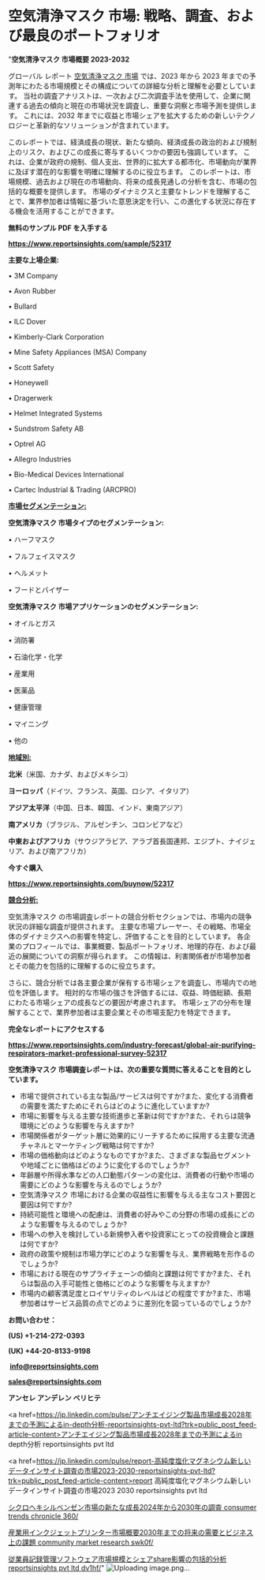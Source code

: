 # 空気清浄マスク 市場: 戦略、調査、および最良のポートフォリオ

"<strong>空気清浄マスク 市場概要 2023-2032</strong>

グローバル レポート <a href=https://www.reportsinsights.com/sample/52317>空気清浄マスク 市場</a> では、2023 年から 2023 年までの予測年にわたる市場規模とその構成についての詳細な分析と理解を必要としています。 当社の調査アナリストは、一次および二次調査手法を使用して、企業に関連する過去の傾向と現在の市場状況を調査し、重要な洞察と市場予測を提供します。 これには、2032 年までに収益と市場シェアを拡大​​するための新しいテクノロジーと革新的なソリューションが含まれています。

このレポートでは、経済成長の現状、新たな傾向、経済成長の政治的および規制上のリスク、およびこの成長に寄与するいくつかの要因も強調しています。 これは、企業が政府の規制、個人支出、世界的に拡大する都市化、市場動向が業界に及ぼす潜在的な影響を明確に理解するのに役立ちます。 このレポートは、市場規模、過去および現在の市場動向、将来の成長見通しの分析を含む、市場の包括的な概要を提供します。 市場のダイナミクスと主要なトレンドを理解することで、業界参加者は情報に基づいた意思決定を行い、この進化する状況に存在する機会を活用することができます。

<strong><b>無料のサンプル PDF を入手する</b></strong>

<a href=https://www.reportsinsights.com/sample/52317><strong><u>https://www.reportsinsights.com/sample/52317</u></strong></a>

<strong>主要な上場企業:</strong>

• 3M Company

• Avon Rubber

• Bullard

• ILC Dover

• Kimberly-Clark Corporation

• Mine Safety Appliances (MSA) Company

• Scott Safety

• Honeywell

• Dragerwerk

• Helmet Integrated Systems

• Sundstrom Safety AB

• Optrel AG

• Allegro Industries

• Bio-Medical Devices International

• Cartec Industrial & Trading (ARCPRO)

<strong><u>市場セグメンテーション</u></strong><strong><u>:</u></strong>

<strong>空気清浄マスク 市場タイプのセグメンテーション:</strong>

• ハーフマスク

• フルフェイスマスク

• ヘルメット

• フードとバイザー

<strong>空気清浄マスク 市場アプリケーションのセグメンテーション:</strong>

• オイルとガス

• 消防署

• 石油化学・化学

• 産業用

• 医薬品

• 健康管理

• マイニング

• 他の

<strong><u>地域別</u></strong><strong><u>:</u></strong>

<strong>北米</strong>（米国、カナダ、およびメキシコ）

<strong>ヨーロッパ</strong>（ドイツ、フランス、英国、ロシア、イタリア）

<strong>アジア太平洋</strong>（中国、日本、韓国、インド、東南アジア）

<strong>南アメリカ</strong>（ブラジル、アルゼンチン、コロンビアなど）

<strong>中東およびアフリカ</strong>（サウジアラビア、アラブ首長国連邦、エジプト、ナイジェリア、および南アフリカ）

<strong>今すぐ購入</strong>

<a href=https://www.reportsinsights.com/buynow/52317><strong><u>https://www.reportsinsights.com/buynow/52317</u></strong></a>

<strong><u>競合分析:</u></strong>

空気清浄マスク の市場調査レポートの競合分析セクションでは、市場内の競争状況の詳細な調査が提供されます。 主要な市場プレーヤー、その戦略、市場全体のダイナミクスへの影響を特定し、評価することを目的としています。 各企業のプロフィールでは、事業概要、製品ポートフォリオ、地理的存在、および最近の展開についての洞察が得られます。 この情報は、利害関係者が市場参加者とその能力を包括的に理解するのに役立ちます。

さらに、競合分析では各主要企業が保有する市場シェアを調査し、市場内での地位を評価します。 相対的な市場の強さを評価するには、収益、時価総額、長期にわたる市場シェアの成長などの要因が考慮されます。 市場シェアの分布を理解することで、業界参加者は主要企業とその市場支配力を特定できます。

<strong>完全なレポートにアクセスする</strong>

<a href=https://www.reportsinsights.com/industry-forecast/global-air-purifying-respirators-market-professional-survey-52317><strong><u><b>https://www.reportsinsights.com/industry-forecast/global-air-purifying-respirators-market-professional-survey-52317</b></u></strong></a>

<strong><b>空気清浄マスク 市場調査レポートは、次の重要な質問に答えることを目的としています。</b></strong>
<ul>
  <li>市場で提供されている主な製品/サービスは何ですか?また、変化する消費者の需要を満たすためにそれらはどのように進化していますか?</li>
  <li>市場に影響を与える主要な技術進歩と革新は何ですか?また、それらは競争環境にどのような影響を与えますか?</li>
  <li>市場関係者がターゲット層に効果的にリーチするために採用する主要な流通チャネルとマーケティング戦略は何ですか?</li>
  <li>市場の価格動向はどのようなものですか?また、さまざまな製品セグメントや地域ごとに価格はどのように変化するのでしょうか?</li>
  <li>年齢層や所得水準などの人口動態パターンの変化は、消費者の行動や市場の需要にどのような影響を与えるのでしょうか?</li>
  <li>空気清浄マスク 市場における企業の収益性に影響を与える主なコスト要因と要因は何ですか?</li>
  <li>持続可能性と環境への配慮は、消費者の好みやこの分野の市場の成長にどのような影響を与えるのでしょうか?</li>
  <li>市場への参入を検討している新規参入者や投資家にとっての投資機会と課題は何ですか?</li>
  <li>政府の政策や規制は市場力学にどのような影響を与え、業界戦略を形作るのでしょうか?</li>
  <li>市場における現在のサプライチェーンの傾向と課題は何ですか?また、それらは製品の入手可能性と価格にどのような影響を与えますか?</li>
  <li>市場内の顧客満足度とロイヤリティのレベルはどの程度ですか?また、市場参加者はサービス品質の点でどのように差別化を図っているのでしょうか?</li>
</ul>
<strong>お問い合わせ：</strong>

<strong>(US) +1-214-272-0393</strong>

<strong>(UK) +44-20-8133-9198</strong>

<strong> </strong><a href=info@reportsinsights.com><strong><u>info@reportsinsights.com</u></strong></a>

<a href=sales@reportsinsights.com><strong><u>sales@reportsinsights.com</u></strong></a>

<strong>アンセレ アンデレン ベリヒテ</strong>

<a href=https://jp.linkedin.com/pulse/アンチエイジング製品市場成長2028年までの予測によるin-depth分析-reportsinsights-pvt-ltd?trk=public_post_feed-article-content>アンチエイジング製品市場成長2028年までの予測によるin depth分析 reportsinsights pvt ltd</a>

<a href=https://jp.linkedin.com/pulse/report-高純度塩化マグネシウム新しいデータインサイト調査の市場2023-2030-reportsinsights-pvt-ltd?trk=public_post_feed-article-content>report 高純度塩化マグネシウム新しいデータインサイト調査の市場2023 2030 reportsinsights pvt ltd</a>

<a href=https://www.linkedin.com/pulse/シクロヘキシルベンゼン市場の新たな成長2024年から2030年の調査-consumer-trends-chronicle-360/>シクロヘキシルベンゼン市場の新たな成長2024年から2030年の調査 consumer trends chronicle 360/</a>

<a href=https://www.linkedin.com/pulse/産業用インクジェットプリンター市場概要2030年までの将来の需要とビジネス上の課題-community-market-research-swk0f/>産業用インクジェットプリンター市場概要2030年までの将来の需要とビジネス上の課題 community market research swk0f/</a>

<a href=https://www.linkedin.com/pulse/従業員記録管理ソフトウェア市場規模とシェアshare影響の包括的分析-reportsinsights-pvt-ltd-dv1hf/>従業員記録管理ソフトウェア市場規模とシェアshare影響の包括的分析 reportsinsights pvt ltd dv1hf/</a>"
![Uploading image.png…]()
